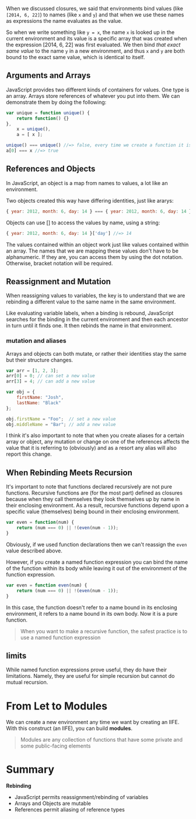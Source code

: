 When we discussed closures, we said that environments bind values (like `[2014, 6, 22]`) to names (like `x` and `y`) and that when we use these names as expressions the name evaluates as the value.

So when we write something like `y = x`, the name `x` is looked up in the current environment and its value is a specific array that was created when the expression [2014, 6, 22] was first evaluated. We then bind *that exact same value* to the name `y` in a new environment, and thus `x` and `y` are both bound to the exact same value, which is identical to itself. 

## Arguments and Arrays

JavaScript provides two different kinds of containers for values. One type is an array. Arrays store references of whatever you put into them. We can demonstrate them by doing the following:

```javascript
var unique = function unique() {
    return function() {}
},
    x = unique(),
    a = [ x ];

unique() === unique() //=> false, every time we create a function it is unique
a[0] === x //=> true
```

## References and Objects

In JavaScript, an object is a map from names to values, a lot like an environment.

Two objects created this way have differing identities, just like ararys:

```javascript
{ year: 2012, month: 6, day: 14 } === { year: 2012, month: 6, day: 14 } //=> false
```

Objects can use [] to access the values by name, using a string:

```javascript
{ year: 2012, month: 6, day: 14 }['day'] //=> 14
```

The values contained within an object work just like values contained within an array. The names that we are mapping these values don't have to be alphanumeric. If they are, you can access them by using the dot notation. Otherwise, bracket notation will be required.

## Reassignment and Mutation

When reassigning values to variables, the key is to understand that we are rebinding a different value to the same name in the same environment.

Like evaluating variable labels, when a binding is rebound, JavaScript searches for the binding in the current environment and then each ancestor in turn until it finds one. It then rebinds the name in that environment. 

### mutation and aliases

Arrays and objects can both mutate, or rather their identities stay the same but their structure changes. 

```javascript
var arr = [1, 2, 3];
arr[0] = 0; // can set a new value
arr[3] = 4; // can add a new value

var obj = {
    firstName: "Josh",
    lastName: "Black"
};

obj.firstName = "Foo";  // set a new value
obj.middleName = "Bar"; // add a new value
```

I think it's also important to note that when you create aliases for a certain array or object, any mutation or change on one of the references affects the value that it is referring to (obviously) and as a resort any alias will also report this change.

## When Rebinding Meets Recursion

It's important to note that functions declared recursively are not pure functions. Recursive functions are (for the most part) defined as closures because when they call themselves they look themselves up by name in their enclosing environment. As a result, recursive functions depend upon a specific value (themselves) being bound in their enclosing environment. 

```javascript
var even = function(num) {
    return (num === 0) || !(even(num - 1));
}
```

Obviously, if we used function declarations then we can't reassign the `even` value described above.

However, if you create a named function expression you can bind the name of the function within its body while leaving it out of the environment of the function expression.

```javascript
var even = function even(num) {
    return (num === 0) || !(even(num - 1));
}
```

In this case, the function doesn't refer to a name bound in its enclosing environment, it refers to a name bound in its own body. Now it is a pure function.

> When you want to make a recursive function, the safest practice is to use a named function expression


## limits

While named function expressions prove useful, they do have their limitations. Namely, they are useful for simple recursion but cannot do mutual recursion.

# From Let to Modules

We can create a new environment any time we want by creating an IIFE. With this construct (an IIFE), you can build **modules**. 

> Modules are any collection of functions that have some private and some public-facing elements


# Summary

**Rebinding**
- JavaScript permits reassignment/rebinding of variables
- Arrays and Objects are mutable
- References permit aliasing of reference types
